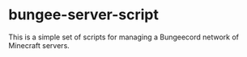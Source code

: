 # bungee-server-script
This is a simple set of scripts for managing a Bungeecord network of Minecraft servers.


